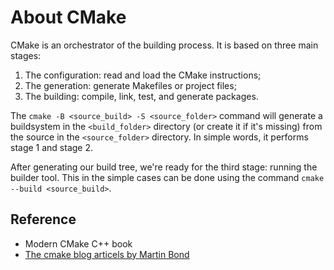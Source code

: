 # About CMake

CMake is an orchestrator of the building process. It is based on three main stages:

1. The configuration: read and load the CMake instructions;
2. The generation: generate Makefiles or project files;
3. The building: compile, link, test, and generate packages.

The `cmake -B <source_build> -S <source_folder>` command will generate a buildsystem in the `<build_folder>` directory (or create it if it's missing) from the source in the `<source_folder>` directory. In simple words, it performs stage 1 and stage 2.

After generating our build tree, we're ready for the third stage: running the builder tool. This in the simple cases can be done using the command `cmake --build <source_build>`.

## Reference

- Modern CMake C++ book
- [The cmake blog articels by Martin Bond](https://blog.feabhas.com/2021/07/cmake-part-1-the-dark-arts/)
